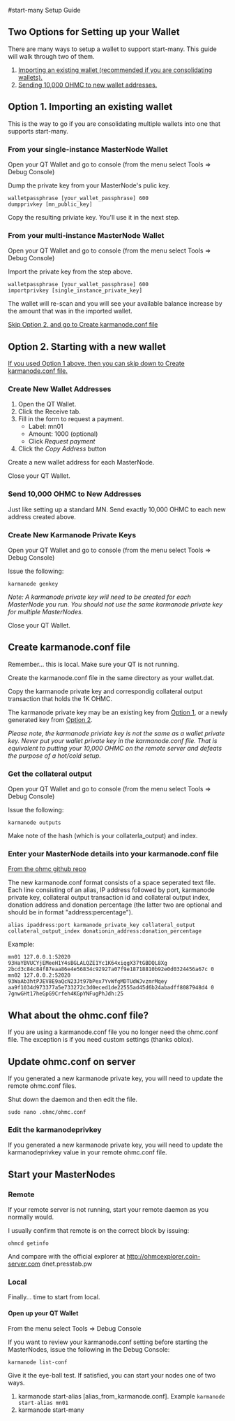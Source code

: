 #start-many Setup Guide

## Two Options for Setting up your Wallet
There are many ways to setup a wallet to support start-many. This guide will walk through two of them.

1. [Importing an existing wallet (recommended if you are consolidating wallets).](#option1)
2. [Sending 10,000 OHMC to new wallet addresses.](#option2)

## <a name="option1"></a>Option 1. Importing an existing wallet

This is the way to go if you are consolidating multiple wallets into one that supports start-many. 

### From your single-instance MasterNode Wallet

Open your QT Wallet and go to console (from the menu select Tools => Debug Console)

Dump the private key from your MasterNode's pulic key.

```
walletpassphrase [your_wallet_passphrase] 600
dumpprivkey [mn_public_key]
```

Copy the resulting priviate key. You'll use it in the next step.

### From your multi-instance MasterNode Wallet

Open your QT Wallet and go to console (from the menu select Tools => Debug Console)

Import the private key from the step above.

```
walletpassphrase [your_wallet_passphrase] 600
importprivkey [single_instance_private_key]
```

The wallet will re-scan and you will see your available balance increase by the amount that was in the imported wallet.

[Skip Option 2. and go to Create karmanode.conf file](#karmanodeconf)

## <a name="option2"></a>Option 2. Starting with a new wallet

[If you used Option 1 above, then you can skip down to Create karmanode.conf file.](#karmanodeconf)

### Create New Wallet Addresses

1. Open the QT Wallet.
2. Click the Receive tab.
3. Fill in the form to request a payment.
    * Label: mn01
    * Amount: 1000 (optional)
    * Click *Request payment*
5. Click the *Copy Address* button

Create a new wallet address for each MasterNode.

Close your QT Wallet.

### Send 10,000 OHMC to New Addresses

Just like setting up a standard MN. Send exactly 10,000 OHMC to each new address created above.

### Create New Karmanode Private Keys

Open your QT Wallet and go to console (from the menu select Tools => Debug Console)

Issue the following:

```karmanode genkey```

*Note: A karmanode private key will need to be created for each MasterNode you run. You should not use the same karmanode private key for multiple MasterNodes.*

Close your QT Wallet.

## <a name="karmanodeconf"></a>Create karmanode.conf file

Remember... this is local. Make sure your QT is not running.

Create the karmanode.conf file in the same directory as your wallet.dat.

Copy the karmanode private key and correspondig collateral output transaction that holds the 1K OHMC.

The karmanode private key may be an existing key from [Option 1](#option1), or a newly generated key from [Option 2](#option2). 

*Please note, the karmanode priviate key is not the same as a wallet private key. Never put your wallet private key in the karmanode.conf file. That is equivalent to putting your 10,000 OHMC on the remote server and defeats the purpose of a hot/cold setup.*

### Get the collateral output

Open your QT Wallet and go to console (from the menu select Tools => Debug Console)

Issue the following:

```karmanode outputs```

Make note of the hash (which is your collaterla_output) and index.

### Enter your MasterNode details into your karmanode.conf file
[From the ohmc github repo](https://github.com/ohmc-crypto/ohmc/blob/master/doc/karmanode_conf.md)

The new karmanode.conf format consists of a space seperated text file. Each line consisting of an alias, IP address followed by port, karmanode private key, collateral output transaction id and collateral output index, donation address and donation percentage (the latter two are optional and should be in format "address:percentage").

```
alias ipaddress:port karmanode_private_key collateral_output collateral_output_index donationin_address:donation_percentage
```



Example:

```
mn01 127.0.0.1:52020 93HaYBVUCYjEMeeH1Y4sBGLALQZE1Yc1K64xiqgX37tGBDQL8Xg 2bcd3c84c84f87eaa86e4e56834c92927a07f9e18718810b92e0d0324456a67c 0
mn02 127.0.0.2:52020 93WaAb3htPJEV8E9aQcN23Jt97bPex7YvWfgMDTUdWJvzmrMqey aa9f1034d973377a5e733272c3d0eced1de22555ad45d6b24abadff8087948d4 0 7gnwGHt17heGpG9Crfeh4KGpYNFugPhJdh:25
```

## What about the ohmc.conf file?

If you are using a karmanode.conf file you no longer need the ohmc.conf file. The exception is if you need custom settings (thanks oblox). 

## Update ohmc.conf on server

If you generated a new karmanode private key, you will need to update the remote ohmc.conf files.

Shut down the daemon and then edit the file.

```sudo nano .ohmc/ohmc.conf```

### Edit the karmanodeprivkey
If you generated a new karmanode private key, you will need to update the karmanodeprivkey value in your remote ohmc.conf file.

## Start your MasterNodes

### Remote

If your remote server is not running, start your remote daemon as you normally would. 

I usually confirm that remote is on the correct block by issuing:

```ohmcd getinfo```

And compare with the official explorer at http://ohmcexplorer.coin-server.com <or> dnet.presstab.pw

### Local

Finally... time to start from local.

#### Open up your QT Wallet

From the menu select Tools => Debug Console

If you want to review your karmanode.conf setting before starting the MasterNodes, issue the following in the Debug Console:

```karmanode list-conf```

Give it the eye-ball test. If satisfied, you can start your nodes one of two ways.

1. karmanode start-alias [alias_from_karmanode.conf]. Example ```karmanode start-alias mn01```
2. karmanode start-many
